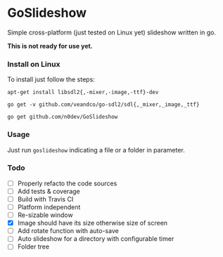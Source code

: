 # GoSlideshow

Simple cross-platform (just tested on Linux yet) slideshow written in go.

**This is not ready for use yet.**

### Install on Linux

To install just follow the steps:

`apt-get install libsdl2{,-mixer,-image,-ttf}-dev`

`go get -v github.com/veandco/go-sdl2/sdl{,_mixer,_image,_ttf}`

`go get github.com/n0dev/GoSlideshow`

### Usage

Just run `goslideshow` indicating a file or a folder in parameter.

### Todo

- [ ] Properly refacto the code sources
- [ ] Add tests & coverage
- [ ] Build with Travis CI
- [ ] Platform independent
- [ ] Re-sizable window
- [x] Image should have its size otherwise size of screen
- [ ] Add rotate function with auto-save
- [ ] Auto slideshow for a directory with configurable timer
- [ ] Folder tree
